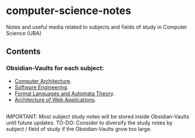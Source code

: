 # computer-science-notes

Notes and useful media related to subjects and fields of study in Computer Science (UBA)

## Contents

### Obsidian-Vaults for each subject:

- [Computer Architecture](https://github.com/Contykpo/computer-science-notes/tree/main/Computer%20Architecture/).
- [Software Engineering](https://github.com/Contykpo/computer-science-notes/tree/main/Software%20Engineering/).
- [Formal Languages and Automata Theory](https://github.com/Contykpo/computer-science-notes/tree/main/Formal%20Languages/).
- [Architecture of Web Applications](https://github.com/Contykpo/computer-science-notes/tree/main/Web%20Applications/).

##

IMPORTANT: Most subject study notes will be stored inside Obsidian-Vaults until future updates.
TO-DO: Consider to diversify the study notes by subject / field of study if the Obsidian-Vaults grow too large.
